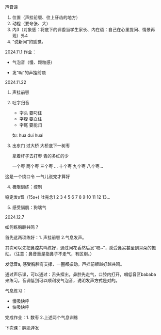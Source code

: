声音课



1. 位置（声挂前颚、往上牙齿的地方）
2. 动程（要夸张、大）
3. 内3（对象感：将底下的评委当学生家长、内在语：自己在心里提问、情景再现）外4
4. “说新闻”的感觉。

2024.11.1 作业：

- 气泡音（慢、颗粒感）

- 发“啊”的声挂前颚




2024.11.22

1. 声挂前颚

2. 吐字归音

   - 字头 要叼住
   - 字腹 要立住
   - 字尾 要能归

   如: hua dui huai

3.  出东门 过大桥 大桥底下一树枣

    拿着杆子去打枣 青的多红的少 

    一个枣  两个枣  三个枣  ... 十个枣  九个枣 八个枣...

   这是一个绕口令 一气儿说完才算好

4.  极限训练：控制

   稳定发s音（15s+) 吐完念1 2 3 4 5 6 7 8 9 10 11 12 13...

5.  感受膈肌：狗喘气



2024.12.7

如何练胸腔共鸣？

首先这两项练好：1. 声挂前颚  2.气息发声。

其次可以先把鼻腔共鸣练好，通过闻花香然后发“嗯~”，感受鼻尖甚至到耳朵的振动。（注意：鼻音重是指鼻子不走气，有区别。）

发低音a, 感受胸腔有支撑，一圈都振动。声挂前额越好越共鸣。

通过声乐课，可以通过：舌头探出，鼻腔先走气，口腔内打开，唱低音区bababa来练习，音调低到可以顺利发气泡音，说明发声方式是对的。

气息练习：

- 慢吸快呼
- 快吸快呼

完成作业：1. 数枣 2.上述两个气息训练



下次课：膈肌弹发



